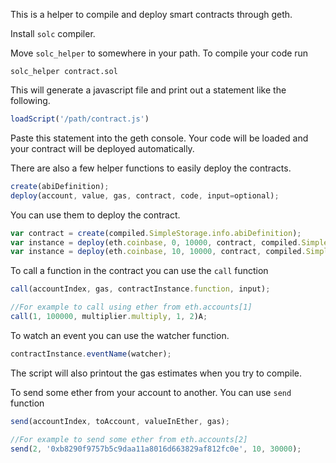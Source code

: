This is a helper to compile and deploy smart contracts through geth.

Install `solc` compiler.

Move `solc_helper` to somewhere in your path.
To compile your code run

`solc_helper contract.sol`

This will generate a javascript file and print out a statement like the following.

```javascript
loadScript('/path/contract.js')
```

Paste this statement into the geth console. Your code will be loaded and your contract will be deployed automatically.

There are also a few helper functions to easily deploy the contracts.

```javascript
create(abiDefinition);
deploy(account, value, gas, contract, code, input=optional);
```

You can use them to deploy the contract.

```javascript
var contract = create(compiled.SimpleStorage.info.abiDefinition);
var instance = deploy(eth.coinbase, 0, 10000, contract, compiled.SimpleStorage.code,10);
var instance = deploy(eth.coinbase, 10, 10000, contract, compiled.SimpleStorage.code); // if there are no constructor parameters.
```

To call a function in the contract you can use the `call` function

```javascript
call(accountIndex, gas, contractInstance.function, input);

//For example to call using ether from eth.accounts[1]
call(1, 100000, multiplier.multiply, 1, 2)A;
```

To watch an event you can use the watcher function.

```javascript
contractInstance.eventName(watcher);
```

The script will also printout the gas estimates when you try to compile.

To send some ether from your account to another. You can use `send` function
```javascript
send(accountIndex, toAccount, valueInEther, gas);

//For example to send some ether from eth.accounts[2]
send(2, '0xb8290f9757b5c9daa11a8016d663829af812fc0e', 10, 30000);
```
